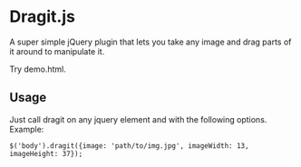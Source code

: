 Dragit.js
=========

A super simple jQuery plugin that lets you take any image and drag parts of it around to manipulate it.

Try demo.html.

Usage
-----

Just call dragit on any jquery element and with the following options. Example:

	$('body').dragit({image: 'path/to/img.jpg', imageWidth: 13, imageHeight: 37});